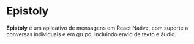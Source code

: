 # Epistoly
**Epistoly** é um aplicativo de mensagens em React Native, com suporte a conversas individuais e em grupo, incluindo envio de texto e áudio.
